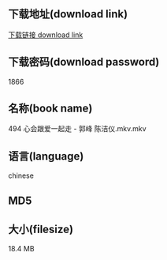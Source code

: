 ## 下载地址(download link)
[下载链接 download link](https://tutu365.netlify.app/?s=494+%E5%BF%83%E4%BC%9A%E8%B7%9F%E7%88%B1%E4%B8%80%E8%B5%B7%E8%B5%B0+-+%E9%83%AD%E5%B3%B0+%E9%99%88%E6%B4%81%E4%BB%AA.mkv)

## 下载密码(download password)
1866

## 名称(book name)
494 心会跟爱一起走 - 郭峰 陈洁仪.mkv.mkv

## 语言(language)
chinese

## MD5


## 大小(filesize)
18.4 MB

